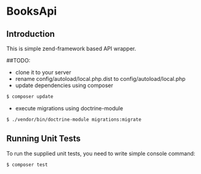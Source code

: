# BooksApi

## Introduction

This is simple zend-framework based API wrapper.

##TODO:

- clone it to your server
- rename config/autoload/local.php.dist to config/autoload/local.php
- update dependencies using composer 

```bash
$ composer update
```
- execute migrations using doctrine-module
```bash
$ ./vendor/bin/doctrine-module migrations:migrate
```
## Running Unit Tests
To run the supplied unit tests, you need to write simple console command: 
```bash
$ composer test
```